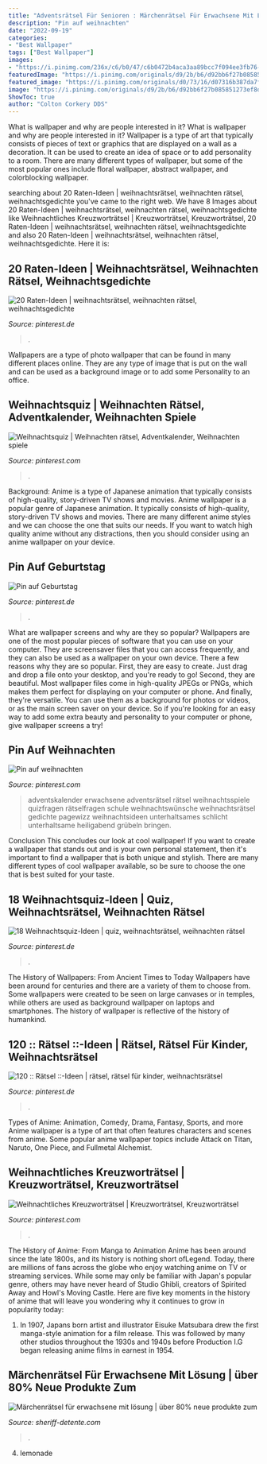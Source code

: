 ```yaml
---
title: "Adventsrätsel Für Senioren : Märchenrätsel Für Erwachsene Mit Lösung"
description: "Pin auf weihnachten"
date: "2022-09-19"
categories:
- "Best Wallpaper"
tags: ["Best Wallpaper"]
images:
- "https://i.pinimg.com/236x/c6/b0/47/c6b0472b4aca3aa89bcc7f094ee3fb76--hort-kinder-school-diy.jpg?nii=t"
featuredImage: "https://i.pinimg.com/originals/d9/2b/b6/d92bb6f27b085851273ef8dc513a509b.png"
featured_image: "https://i.pinimg.com/originals/d0/73/16/d07316b387da7fadfdff4a4b72f0153f.jpg"
image: "https://i.pinimg.com/originals/d9/2b/b6/d92bb6f27b085851273ef8dc513a509b.png"
ShowToc: true
author: "Colton Corkery DDS"
---
```



What is wallpaper and why are people interested in it?
What is wallpaper and why are people interested in it?
Wallpaper is a type of art that typically consists of pieces of text or graphics that are displayed on a wall as a decoration. It can be used to create an idea of space or to add personality to a room. There are many different types of wallpaper, but some of the most popular ones include floral wallpaper, abstract wallpaper, and colorblocking wallpaper.

	

		
searching about 20 Raten-Ideen | weihnachtsrätsel, weihnachten rätsel, weihnachtsgedichte you've came to the right web. We have 8 Images about 20 Raten-Ideen | weihnachtsrätsel, weihnachten rätsel, weihnachtsgedichte like Weihnachtliches Kreuzworträtsel | Kreuzworträtsel, Kreuzworträtsel, 20 Raten-Ideen | weihnachtsrätsel, weihnachten rätsel, weihnachtsgedichte and also 20 Raten-Ideen | weihnachtsrätsel, weihnachten rätsel, weihnachtsgedichte. Here it is:
		
    
## 20 Raten-Ideen | Weihnachtsrätsel, Weihnachten Rätsel, Weihnachtsgedichte

<img loading=lazy src="https://i.pinimg.com/474x/f0/a4/65/f0a465189df4c62d99ca6a3a191a32b0.jpg" onerror="this.onerror=null;this.src='https://tse4.mm.bing.net/th?id=OIP.xuL_82yS7T2-xyslYAgg9gAAAA&amp;pid=15.1';" alt="20 Raten-Ideen | weihnachtsrätsel, weihnachten rätsel, weihnachtsgedichte">

_Source: pinterest.de_

>. 

	



Wallpapers are a type of photo wallpaper that can be found in many different places online. They are any type of image that is put on the wall and can be used as a background image or to add some Personality to an office.

    
## Weihnachtsquiz | Weihnachten Rätsel, Adventkalender, Weihnachten Spiele

<img loading=lazy src="https://i.pinimg.com/236x/c6/b0/47/c6b0472b4aca3aa89bcc7f094ee3fb76--hort-kinder-school-diy.jpg?nii=t" onerror="this.onerror=null;this.src='https://tse4.mm.bing.net/th?id=OIP.hY_xmoP3aWFKGCVaYhCUSwAAAA&amp;pid=15.1';" alt="Weihnachtsquiz | Weihnachten rätsel, Adventkalender, Weihnachten spiele">

_Source: pinterest.com_

>. 

	

Background: Anime is a type of Japanese animation that typically consists of high-quality, story-driven TV shows and movies.
Anime wallpaper is a popular genre of Japanese animation. It typically consists of high-quality, story-driven TV shows and movies. There are many different anime styles and we can choose the one that suits our needs. If you want to watch high quality anime without any distractions, then you should consider using an anime wallpaper on your device.

    
## Pin Auf Geburtstag

<img loading=lazy src="https://i.pinimg.com/originals/d9/2b/b6/d92bb6f27b085851273ef8dc513a509b.png" onerror="this.onerror=null;this.src='https://tse1.mm.bing.net/th?id=OIP.sAyAuwtyNPdmARtuyM9NvQHaHa&amp;pid=15.1';" alt="Pin auf Geburtstag">

_Source: pinterest.de_

>. 

	

What are wallpaper screens and why are they so popular?
Wallpapers are one of the most popular pieces of software that you can use on your computer. They are screensaver files that you can access frequently, and they can also be used as a wallpaper on your own device. There a few reasons why they are so popular. First, they are easy to create. Just drag and drop a file onto your desktop, and you're ready to go! Second, they are beautiful. Most wallpaper files come in high-quality JPEGs or PNGs, which makes them perfect for displaying on your computer or phone. And finally, they're versatile. You can use them as a background for photos or videos, or as the main screen saver on your device. So if you're looking for an easy way to add some extra beauty and personality to your computer or phone, give wallpaper screens a try!

    
## Pin Auf Weihnachten

<img loading=lazy src="https://i.pinimg.com/originals/d0/73/16/d07316b387da7fadfdff4a4b72f0153f.jpg" onerror="this.onerror=null;this.src='https://tse2.mm.bing.net/th?id=OIP.-o5vy8AXYuo_UqkuZ50QEAAAAA&amp;pid=15.1';" alt="Pin auf weihnachten">

_Source: pinterest.com_

>adventskalender erwachsene adventsrätsel rätsel weihnachtsspiele quizfragen rätselfragen schule weihnachtswünsche weihnachtsrätsel gedichte pagewizz weihnachtsideen unterhaltsames schlicht unterhaltsame heiligabend grübeln bringen. 

	

Conclusion
This concludes our look at cool wallpaper! If you want to create a wallpaper that stands out and is your own personal statement, then it's important to find a wallpaper that is both unique and stylish. There are many different types of cool wallpaper available, so be sure to choose the one that is best suited for your taste.

    
## 18 Weihnachtsquiz-Ideen | Quiz, Weihnachtsrätsel, Weihnachten Rätsel

<img loading=lazy src="https://i.pinimg.com/474x/19/63/84/19638499c98cc6a8d58100d96e194631.jpg" onerror="this.onerror=null;this.src='https://tse2.mm.bing.net/th?id=OIP.AvJ5Hxl-dCUz7lkU0jR11gAAAA&amp;pid=15.1';" alt="18 Weihnachtsquiz-Ideen | quiz, weihnachtsrätsel, weihnachten rätsel">

_Source: pinterest.de_

>. 

	

The History of Wallpapers: From Ancient Times to Today
Wallpapers have been around for centuries and there are a variety of them to choose from. Some wallpapers were created to be seen on large canvases or in temples, while others are used as background wallpaper on laptops and smartphones. The history of wallpaper is reflective of the history of humankind.

    
## 120 :: Rätsel ::-Ideen | Rätsel, Rätsel Für Kinder, Weihnachtsrätsel

<img loading=lazy src="https://i.pinimg.com/474x/ee/63/f9/ee63f901419fe13c5bad664c2b53ce50.jpg" onerror="this.onerror=null;this.src='https://tse4.mm.bing.net/th?id=OIP.639TP5BUmLH0FyxHI1J-DQAAAA&amp;pid=15.1';" alt="120 :: Rätsel ::-Ideen | rätsel, rätsel für kinder, weihnachtsrätsel">

_Source: pinterest.de_

>. 

	

Types of Anime: Animation, Comedy, Drama, Fantasy, Sports, and more
Anime wallpaper is a type of art that often features characters and scenes from anime. Some popular anime wallpaper topics include Attack on Titan, Naruto, One Piece, and Fullmetal Alchemist.

    
## Weihnachtliches Kreuzworträtsel | Kreuzworträtsel, Kreuzworträtsel

<img loading=lazy src="https://i.pinimg.com/736x/5a/87/21/5a87218f3ebae42d0e5aec288469e0c2--worksheets-xmas.jpg" onerror="this.onerror=null;this.src='https://tse4.mm.bing.net/th?id=OIP.rJTP97SDPQ7AAHfbeNXg2QHaFO&amp;pid=15.1';" alt="Weihnachtliches Kreuzworträtsel | Kreuzworträtsel, Kreuzworträtsel">

_Source: pinterest.com_

>. 

	

The History of Anime: From Manga to Animation
Anime has been around since the late 1800s, and its history is nothing short ofLegend. Today, there are millions of fans across the globe who enjoy watching anime on TV or streaming services. While some may only be familiar with Japan's popular genre, others may have never heard of Studio Ghibli, creators of Spirited Away and Howl's Moving Castle. Here are five key moments in the history of anime that will leave you wondering why it continues to grow in popularity today:
1) In 1907, Japans born artist and illustrator Eisuke Matsubara drew the first manga-style animation for a film release. This was followed by many other studios throughout the 1930s and 1940s before Production I.G began releasing anime films in earnest in 1954.

    
## Märchenrätsel Für Erwachsene Mit Lösung | über 80% Neue Produkte Zum

<img loading=lazy src="https://sheriff-detente.com/zjke/um3uMCTq7sIA89zQbZgpowHaK8.jpg" onerror="this.onerror=null;this.src='https://tse2.mm.bing.net/th?id=OIP.2mvMoG-ExSiUZ3QW8HnI9gAAAA&amp;pid=15.1';" alt="Märchenrätsel für erwachsene mit lösung | über 80% neue produkte zum">

_Source: sheriff-detente.com_

>. 

	

4. lemonade 

